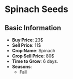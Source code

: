 # Spinach Seeds

## Basic Information

- **Buy Price**: 23$
- **Sell Price**: 11$
- **Crop Name**: Spinach
- **Crop Sell Price**: 80$
- **Time to Grow**: 6 days.
- **Seasons**:
  - Fall